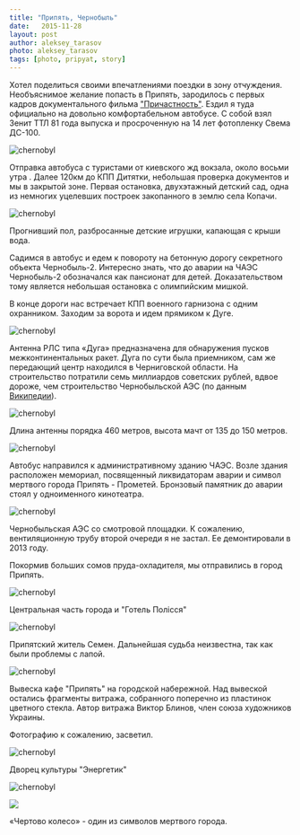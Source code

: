 ```yaml
---
title: "Припять, Чернобыль"
date:   2015-11-28
layout: post
author: aleksey_tarasov
photo: aleksey_tarasov
tags: [photo, pripyat, story]
---
```


Хотел поделиться своими впечатлениями поездки в зону отчуждения. Необъяснимое желание попасть в Припять, зародилось с первых кадров документального фильма ["Причастность"](https://www.youtube.com/watch?v=k2bVEh2RG7M). Ездил я туда официально на довольно комфортабельном автобусе. С собой взял Зенит ТТЛ 81 года выпуска и просроченную на 14 лет фотопленку Свема ДС-100.

<!--more-->

![chernobyl](https://dl.dropboxusercontent.com/u/33967130/typetowrite/svema/0010.jpg)

Отправка автобуса с туристами от киевского жд вокзала, около восьми утра . Далее 120км до КПП Дитятки, 
небольшая проверка документов и мы в закрытой зоне. Первая остановка, двухэтажный детский сад, одна из немногих уцелевших построек закопанного в землю села Копачи.

![chernobyl](https://dl.dropboxusercontent.com/u/33967130/typetowrite/svema/0003.jpg)

Прогнивший пол, разбросанные детские игрушки, капающая с крыши вода.

Садимся в автобус и едем к повороту на бетонную дорогу секретного объекта Чернобыль-2. Интересно знать, что до аварии на ЧАЭС Чернобыль-2 обозначался как пансионат для детей. Доказательством тому является небольшая остановка с олимпийским мишкой.

В конце дороги нас встречает КПП военного гарнизона с одним охранником. Заходим за ворота и идем прямиком к Дуге.

![chernobyl](https://dl.dropboxusercontent.com/u/33967130/typetowrite/svema/0001.jpg)

Антенна РЛС типа «Дуга» предназначена для обнаружения пусков межконтинентальных ракет. Дуга по сути была приемником, сам же передающий центр находился в Черниговской области. На строительство потратили семь миллиардов советских рублей, вдвое дороже, чем строительство Чернобыльской АЭС (по данным [Википедии](https://ru.wikipedia.org/wiki/%D0%94%D1%83%D0%B3%D0%B0_%28%D1%80%D0%B0%D0%B4%D0%B8%D0%BE%D0%BB%D0%BE%D0%BA%D0%B0%D1%86%D0%B8%D0%BE%D0%BD%D0%BD%D0%B0%D1%8F_%D1%81%D1%82%D0%B0%D0%BD%D1%86%D0%B8%D1%8F%29)).

![chernobyl](https://dl.dropboxusercontent.com/u/33967130/typetowrite/svema/0002.jpg)

Длина антенны порядка 460 метров, высота мачт от 135 до 150 метров.

![chernobyl](https://dl.dropboxusercontent.com/u/33967130/typetowrite/svema/0004.jpg)

Автобус направился к административному зданию ЧАЭС. Возле здания расположен мемориал, посвященный ликвидаторам аварии и символ мертвого города Припять - Прометей. Бронзовый памятник до аварии стоял у одноименного кинотеатра.

![chernobyl](https://dl.dropboxusercontent.com/u/33967130/typetowrite/svema/0005.jpg)

Чернобыльская АЭС со смотровой площадки. К сожалению, вентиляционную трубу второй очереди я не застал. Ее демонтировали в 2013 году.

Покормив больших сомов пруда-охладителя, мы отправились в город Припять.

![chernobyl](https://dl.dropboxusercontent.com/u/33967130/typetowrite/svema/0006.jpg)

Центральная часть города и "Готель Полiсся"

![chernobyl](https://dl.dropboxusercontent.com/u/33967130/typetowrite/svema/0008.jpg)

Припятский житель Семен. Дальнейшая судьба неизвестна, так как были проблемы с лапой. 

![chernobyl](https://dl.dropboxusercontent.com/u/33967130/typetowrite/svema/0009.jpg)

Вывеска кафе "Припять" на городской набережной. Над вывеской остались фрагменты витража, собранного поперечно из пластинок цветного стекла. Автор витража Виктор Блинов, член союза художников Украины.

Фотографию к сожалению, засветил.

![chernobyl](https://dl.dropboxusercontent.com/u/33967130/typetowrite/svema/0011.jpg)

Дворец культуры "Энергетик"

![chernobyl](https://dl.dropboxusercontent.com/u/33967130/typetowrite/svema/0013.jpg)

<img data-featherlight src="https://dl.dropboxusercontent.com/u/33967130/typetowrite/svema/0013.jpg">

«Чертово колесо» - один из символов мертвого города.
